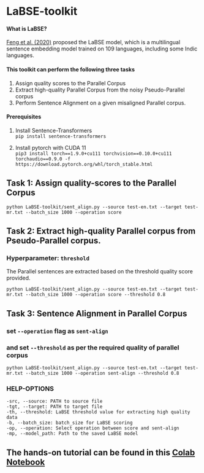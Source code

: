 # LaBSE-toolkit

#### What is LaBSE?
[Feng et al. (2020)](https://aclanthology.org/2022.acl-long.62.pdf) proposed the LaBSE model, which is a multilingual sentence embedding model trained on 109 languages, including some Indic languages.


#### This toolkit can perform the following three tasks
  1. Assign quality scores to the Parallel Corpus
  2. Extract high-quality Parallel Corpus from the noisy Pseudo-Parallel corpus
  3. Perform Sentence Alignment on a given misaligned Parallel corpus.
  

#### Prerequisites

1. Install Sentence-Transformers  
`pip install sentence-transformers`    

2. Install pytorch with CUDA 11  
`pip3 install torch==1.9.0+cu111 torchvision==0.10.0+cu111 torchaudio==0.9.0 -f https://download.pytorch.org/whl/torch_stable.html`  

## Task 1: Assign quality-scores to the Parallel Corpus  
```
python LaBSE-toolkit/sent_align.py --source test-en.txt --target test-mr.txt --batch_size 1000 --operation score
```

## Task 2: Extract high-quality Parallel corpus from Pseudo-Parallel corpus.
### Hyperparameter: `threshold`  
The Parallel sentences are extracted based on the threshold quality score provided.  

```
python LaBSE-toolkit/sent_align.py --source test-en.txt --target test-mr.txt --batch_size 1000 --operation score --threshold 0.8
```

## Task 3: Sentence Alignment in Parallel Corpus  
### set `--operation` flag as `sent-align`  
### and set `--threshold` as per the required quality of parallel corpus  

```
python LaBSE-toolkit/sent_align.py --source test-en.txt --target test-mr.txt --batch_size 1000 --operation sent-align --threshold 0.8
```

### HELP-OPTIONS

```
-src, --source: PATH to source file
-tgt, --target: PATH to target file
-th, --threshold: LaBSE threshold value for extracting high quality data
-b, --batch_size: batch_size for LaBSE scoring 
-op, --operation: Select operation between score and sent-align
-mp, --model_path: Path to the saved LaBSE model

```

## The hands-on tutorial can be found in this [Colab Notebook](https://colab.research.google.com/drive/1jLrI8FDCiGP4KKfPqzl018-u1HclS4V4?usp=sharing) 


